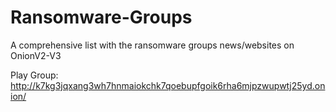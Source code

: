 # Ransomware-Groups
A comprehensive list with the ransomware groups news/websites on OnionV2-V3

Play Group: 
http://k7kg3jqxang3wh7hnmaiokchk7qoebupfgoik6rha6mjpzwupwtj25yd.onion/
